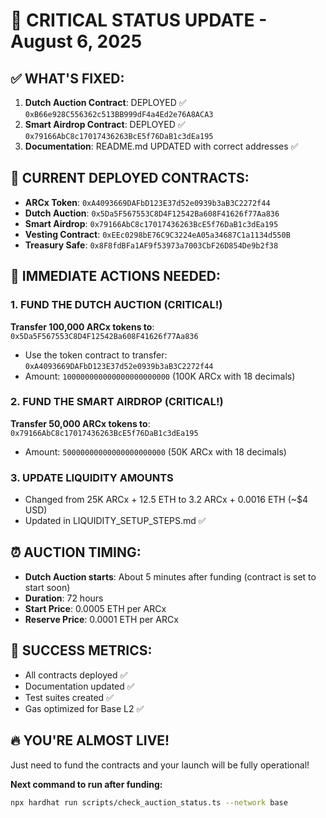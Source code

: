 # 🚨 CRITICAL STATUS UPDATE - August 6, 2025

## ✅ WHAT'S FIXED:
1. **Dutch Auction Contract**: DEPLOYED ✅ `0xB66e928C556362c513BB999dF4a4Ed2e76A8ACA3`
2. **Smart Airdrop Contract**: DEPLOYED ✅ `0x79166AbC8c17017436263BcE5f76DaB1c3dEa195`
3. **Documentation**: README.md UPDATED with correct addresses ✅

## 🎯 CURRENT DEPLOYED CONTRACTS:
- **ARCx Token**: `0xA4093669DAFbD123E37d52e0939b3aB3C2272f44`
- **Dutch Auction**: `0x5Da5F567553C8D4F12542Ba608F41626f77Aa836` 
- **Smart Airdrop**: `0x79166AbC8c17017436263BcE5f76DaB1c3dEa195`
- **Vesting Contract**: `0xEEc0298bE76C9C3224eA05a34687C1a1134d550B`
- **Treasury Safe**: `0x8F8fdBFa1AF9f53973a7003CbF26D854De9b2f38`

## 🚨 IMMEDIATE ACTIONS NEEDED:

### 1. FUND THE DUTCH AUCTION (CRITICAL!)
**Transfer 100,000 ARCx tokens to**: `0x5Da5F567553C8D4F12542Ba608F41626f77Aa836`
- Use the token contract to transfer: `0xA4093669DAFbD123E37d52e0939b3aB3C2272f44`
- Amount: `100000000000000000000000` (100K ARCx with 18 decimals)

### 2. FUND THE SMART AIRDROP (CRITICAL!)
**Transfer 50,000 ARCx tokens to**: `0x79166AbC8c17017436263BcE5f76DaB1c3dEa195`
- Amount: `50000000000000000000000` (50K ARCx with 18 decimals)

### 3. UPDATE LIQUIDITY AMOUNTS
- Changed from 25K ARCx + 12.5 ETH to 3.2 ARCx + 0.0016 ETH (~$4 USD)
- Updated in LIQUIDITY_SETUP_STEPS.md ✅

## ⏰ AUCTION TIMING:
- **Dutch Auction starts**: About 5 minutes after funding (contract is set to start soon)
- **Duration**: 72 hours
- **Start Price**: 0.0005 ETH per ARCx
- **Reserve Price**: 0.0001 ETH per ARCx

## 🎉 SUCCESS METRICS:
- All contracts deployed ✅
- Documentation updated ✅
- Test suites created ✅
- Gas optimized for Base L2 ✅

## 🔥 YOU'RE ALMOST LIVE!
Just need to fund the contracts and your launch will be fully operational!

**Next command to run after funding:**
```bash
npx hardhat run scripts/check_auction_status.ts --network base
```
